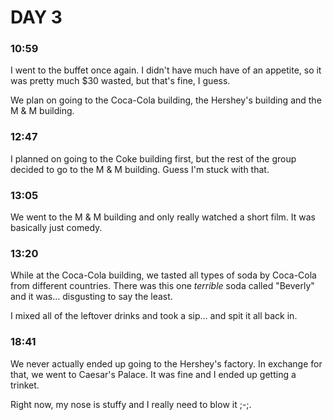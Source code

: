 # DAY 3

### 10:59

I went to the buffet once again. I didn't have much have of an appetite, so it was pretty much $30 wasted, but that's fine, I guess.

We plan on going to the Coca-Cola building, the Hershey's building and the M & M building.

### 12:47

I planned on going to the Coke building first, but the rest of the group decided to go to the M & M building.
Guess I'm stuck with that.

### 13:05

We went to the M & M building and only really watched a short film. It was basically just comedy.

### 13:20

While at the Coca-Cola building, we tasted all types of soda by Coca-Cola from different countries. There was this one _terrible_ soda called "Beverly" and it was... disgusting to say the least.

I mixed all of the leftover drinks and took a sip...
and spit it all back in.

### 18:41

We never actually ended up going to the Hershey's factory. In exchange for that, we went to Caesar's Palace. It was fine and I ended up getting a trinket.

Right now, my nose is stuffy and I really need to blow it ;-;.
